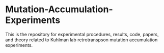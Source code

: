 # Mutation-Accumulation-Experiments
This is the repository for experimental procedures, results, code, papers, and theory related to Kuhlman lab retrotranspson mutation accumulation experiments.

